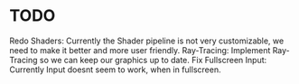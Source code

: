 # TODO
Redo Shaders: Currently the Shader pipeline is not very customizable, we need to make it better and more user friendly.
Ray-Tracing: Implement Ray-Tracing so we can keep our graphics up to date.
Fix Fullscreen Input: Currently Input doesnt seem to work, when in fullscreen.